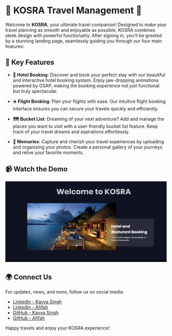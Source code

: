 
# 🌟 KOSRA Travel Management 🌟

Welcome to **KOSRA**, your ultimate travel companion! Designed to make your travel planning as smooth and enjoyable as possible, KOSRA combines sleek design with powerful functionality. After signing in, you'll be greeted by a stunning landing page, seamlessly guiding you through our four main features:

## 🚀 Key Features

- **🏨 Hotel Booking**: Discover and book your perfect stay with our beautiful and interactive hotel booking system. Enjoy jaw-dropping animations powered by GSAP, making the booking experience not just functional but truly spectacular.

- **✈️ Flight Booking**: Plan your flights with ease. Our intuitive flight booking interface ensures you can secure your travels quickly and efficiently.

- **🗺️ Bucket List**: Dreaming of your next adventure? Add and manage the places you want to visit with a user-friendly bucket list feature. Keep track of your travel dreams and aspirations effortlessly.

- **📸 Memories**: Capture and cherish your travel experiences by uploading and organizing your photos. Create a personal gallery of your journeys and relive your favorite moments.

## 📹 Watch the Demo

[![Watch the Demo](https://github.com/KavyaSingh236/KOSRATRAVELMANAGEMENT/blob/main/thumbnail.png)](https://www.youtube.com/watch?v=6weCI4irNt0)

## 🌍 Connect Us

For updates, news, and more, follow us on social media:

- [LinkedIn - Kavya Singh](https://www.linkedin.com/in/kavya-singh-690888292/)
- [LinkedIn - Afifah](https://www.linkedin.com/in/afifah-linkedin/)
- [GitHub - Kavya Singh](https://github.com/KavyaSingh236)
- [GitHub - Afifah](https://www.linkedin.com/in/afifah-ayesha-bijli-07ba4924b/)







Happy travels and enjoy your KOSRA experience!

